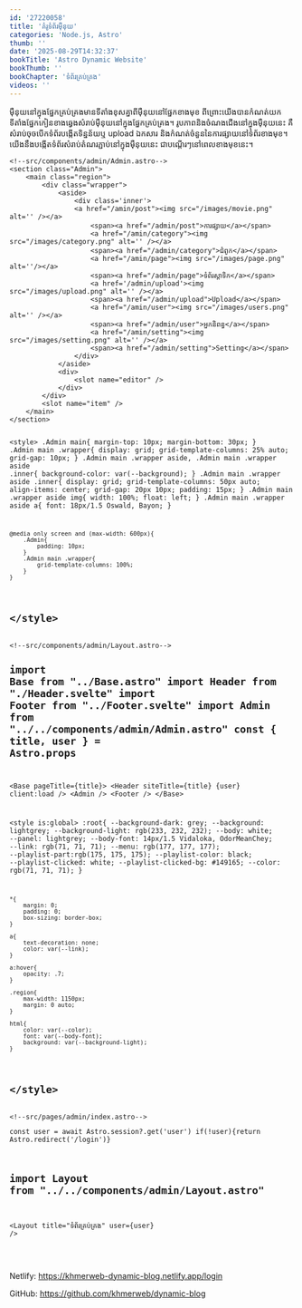 ```yaml
---
id: '27220058'
title: 'គំរូ​ទំព័រ​ម៉ឺនុយ'
categories: 'Node.js, Astro'
thumb: ''
date: '2025-08-29T14:32:37'
bookTitle: 'Astro Dynamic Website'
bookThumb: ''
bookChapter: 'ទំព័រ​គ្រប់គ្រង'
videos: ''
---
```

<p>ម៉ឺនុយ​នៅ​ក្នុង​ផ្នែក​គ្រប់គ្រង​មាន​ទីតាំង​ខុស​គ្នា​ពី​ម៉ឺនុយ​នៅ​ផ្នែក​ខាង​មុខ ពីព្រោះ​យើង​​បាន​កំណត់​យក​ទីតាំង​ផ្នែក​កៀន​ខាង​ឆ្វេង​សំរាប់​ម៉ឺនុយ​នៅ​ក្នុង​ផ្នែកគ្រប់គ្រង​។ រូបភាព​និង​ចំណងជើង​នៅ​ក្នុង​ម៉ឺនុយ​នេះ គឺ​សំរាប់​ចុច​បើក​ទំព័រ​បង្កើតទិន្នន័យ​ឬ​ upload ឯកសារ និង​កំណត់​ចំនួន​នៃ​ការផ្សាយ​នៅ​ទំព័រ​ខាង​មុខ​។ យើង​នឹង​បង្កើត​ទំព័រ​សំរាប់​តំណរភ្ជាប់​នៅ​ក្នុង​ម៉ឺនុយនេះ ជា​បណ្តើរ​ៗ​នៅ​ពេល​ខាង​មុខ​នេះ។</p><pre><code class="js javascript js-code">&lt;!--src/components/admin/Admin.astro--&gt;
&lt;section class="Admin"&gt;
	&lt;main class="region"&gt;
		&lt;div class="wrapper"&gt;
			&lt;aside&gt;
				&lt;div class='inner'&gt;
				&lt;a href="/amin/post"&gt;&lt;img src="/images/movie.png" alt='' /&gt;&lt;/a&gt;
					&lt;span&gt;&lt;a href="/admin/post"&gt;ការផ្សាយ&lt;/a&gt;&lt;/span&gt;
					&lt;a href="/amin/category"&gt;&lt;img src="/images/category.png" alt='' /&gt;&lt;/a&gt;
					&lt;span&gt;&lt;a href="/admin/category"&gt;ជំពូក&lt;/a&gt;&lt;/span&gt;
					&lt;a href="/amin/page"&gt;&lt;img src="/images/page.png" alt=''/&gt;&lt;/a&gt;
					&lt;span&gt;&lt;a href="/admin/page"&gt;ទំព័រ​ស្តាទិក&lt;/a&gt;&lt;/span&gt;
					&lt;a href='/admin/upload'&gt;&lt;img src="/images/upload.png" alt='' /&gt;&lt;/a&gt;
					&lt;span&gt;&lt;a href="/admin/upload"&gt;Upload&lt;/a&gt;&lt;/span&gt;
					&lt;a href="/amin/user"&gt;&lt;img src="/images/users.png" alt='' /&gt;&lt;/a&gt;
					&lt;span&gt;&lt;a href="/admin/user"&gt;អ្នក​និពន្ធ&lt;/a&gt;&lt;/span&gt;
					&lt;a href="/amin/setting"&gt;&lt;img src="/images/setting.png" alt='' /&gt;&lt;/a&gt;
					&lt;span&gt;&lt;a href="/admin/setting"&gt;Setting&lt;/a&gt;&lt;/span&gt;
				&lt;/div&gt;
			&lt;/aside&gt;
			&lt;div&gt;
				&lt;slot name="editor" /&gt;
			&lt;/div&gt;
		&lt;/div&gt;
		&lt;slot name="item" /&gt;
	&lt;/main&gt;
&lt;/section&gt;

&lt;style&gt;
	.Admin main{
		margin-top: 10px;
		margin-bottom: 30px;
	}
	.Admin main .wrapper{
		display: grid;
		grid-template-columns: 25% auto;
		grid-gap: 10px;
	}
	.Admin main .wrapper aside, 
	.Admin main .wrapper aside .inner{
		background-color: var(--background);
	}
	.Admin main .wrapper aside .inner{
		display: grid;
		grid-template-columns: 50px auto;
		align-items: center;
		grid-gap: 20px 10px;
		padding: 15px;
	}
	.Admin main .wrapper aside img{
		width: 100%;
		float: left;
	}
	.Admin main .wrapper aside a{
		font: 18px/1.5 Oswald, Bayon;
	}

	@media only screen and (max-width: 600px){
		.Admin{
			padding: 10px;
		}
		.Admin main .wrapper{
			grid-template-columns: 100%;
		}
	}
&lt;/style&gt;</code></pre><pre><code class="js javascript js-code">&lt;!--src/components/admin/Layout.astro--&gt;
---
import Base from "../Base.astro"
import Header from "./Header.svelte"
import Footer from "../Footer.svelte"
import Admin from "../../components/admin/Admin.astro"
const { title, user } = Astro.props
---

&lt;Base pageTitle={title}&gt;
    &lt;Header siteTitle={title} {user} client:load /&gt;
    &lt;Admin /&gt;
    &lt;Footer /&gt;
&lt;/Base&gt;

&lt;style is:global&gt;
    :root{
        --background-dark: grey;
        --background: lightgrey;
        --background-light: rgb(233, 232, 232);
        --body: white;
        --panel: lightgrey;
        --body-font: 14px/1.5 Vidaloka, OdorMeanChey;
        --link: rgb(71, 71, 71);
        --menu: rgb(177, 177, 177);
        --playlist-part:rgb(175, 175, 175);
        --playlist-color: black;
        --playlist-clicked: white;
        --playlist-clicked-bg: #149165;
        --color: rgb(71, 71, 71);
    }
  
    *{
        margin: 0;
        padding: 0;
        box-sizing: border-box;
    }

    a{
        text-decoration: none;
        color: var(--link);
    }

    a:hover{
        opacity: .7;
    }

    .region{
        max-width: 1150px;
        margin: 0 auto;
    }
  
    html{
        color: var(--color);
        font: var(--body-font);
        background: var(--background-light);
    }
&lt;/style&gt;</code></pre><pre><code class="js javascript js-code">&lt;!--src/pages/admin/index.astro--&gt;
---
const user = await Astro.session?.get('user')
if(!user){return Astro.redirect('/login')}

import Layout from "../../components/admin/Layout.astro"
---
 
&lt;Layout title="ទំព័រ​គ្រប់គ្រង" user={user} /&gt;</code></pre><p>&nbsp;</p><p>Netlify: <a href="https://khmerweb-dynamic-blog.netlify.app/login">https://khmerweb-dynamic-blog.netlify.app/login</a></p><p>GitHub: <a href="https://github.com/khmerweb/dynamic-blog">https://github.com/khmerweb/dynamic-blog</a></p>